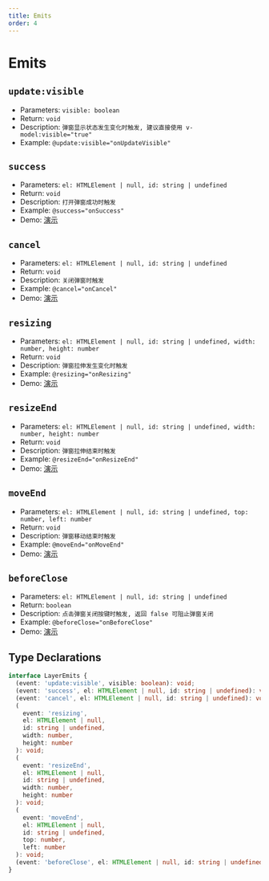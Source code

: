 ```yaml
---
title: Emits
order: 4
---
```


# Emits

## `update:visible`

- Parameters: `visible: boolean`
- Return: `void`
- Description: `弹窗显示状态发生变化时触发, 建议直接使用 v-model:visible="true"`
- Example: `@update:visible="onUpdateVisible"`

## `success`

- Parameters: `el: HTMLElement | null, id: string | undefined`
- Return: `void`
- Description: `打开弹窗成功时触发`
- Example: `@success="onSuccess"`
- Demo: [演示](/doc/component/layer-vue/demos.html#onSuccess)

## `cancel`

- Parameters: `el: HTMLElement | null, id: string | undefined`
- Return: `void`
- Description: `关闭弹窗时触发`
- Example: `@cancel="onCancel"`
- Demo: [演示](/doc/component/layer-vue/demos.html#onCancel)

## `resizing`

- Parameters: `el: HTMLElement | null, id: string | undefined, width: number, height: number`
- Return: `void`
- Description: `弹窗拉伸发生变化时触发`
- Example: `@resizing="onResizing"`
- Demo: [演示](/doc/component/layer-vue/demos.html#onResizing)

## `resizeEnd`

- Parameters: `el: HTMLElement | null, id: string | undefined, width: number, height: number`
- Return: `void`
- Description: `弹窗拉伸结束时触发`
- Example: `@resizeEnd="onResizeEnd"`
- Demo: [演示](/doc/component/layer-vue/demos.html#onResizeEnd)

## `moveEnd`

- Parameters: `el: HTMLElement | null, id: string | undefined, top: number, left: number`
- Return: `void`
- Description: `弹窗移动结束时触发`
- Example: `@moveEnd="onMoveEnd"`
- Demo: [演示](/doc/component/layer-vue/demos.html#onMoveEnd)

## `beforeClose`

- Parameters: `el: HTMLElement | null, id: string | undefined`
- Return: `boolean`
- Description: `点击弹窗关闭按键时触发, 返回 false 可阻止弹窗关闭`
- Example: `@beforeClose="onBeforeClose"`
- Demo: [演示](/doc/component/layer-vue/demos.html#onBeforeClose)

## Type Declarations

```ts
interface LayerEmits {
  (event: 'update:visible', visible: boolean): void;
  (event: 'success', el: HTMLElement | null, id: string | undefined): void;
  (event: 'cancel', el: HTMLElement | null, id: string | undefined): void;
  (
    event: 'resizing',
    el: HTMLElement | null,
    id: string | undefined,
    width: number,
    height: number
  ): void;
  (
    event: 'resizeEnd',
    el: HTMLElement | null,
    id: string | undefined,
    width: number,
    height: number
  ): void;
  (
    event: 'moveEnd',
    el: HTMLElement | null,
    id: string | undefined,
    top: number,
    left: number
  ): void;
  (event: 'beforeClose', el: HTMLElement | null, id: string | undefined): boolean;
}
```
